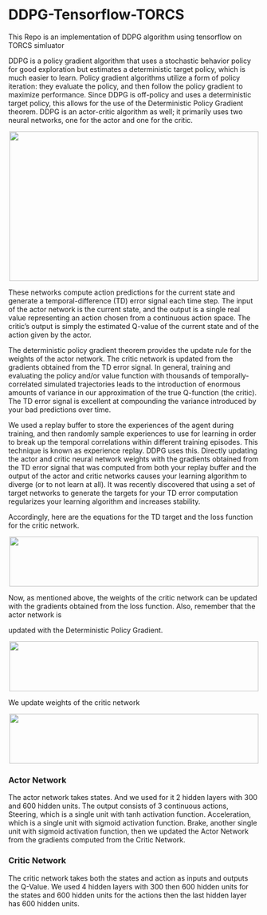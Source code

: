 # DDPG-Tensorflow-TORCS
This Repo is an implementation of DDPG algorithm using tensorflow on TORCS simluator

DDPG is a policy gradient algorithm that uses a stochastic behavior policy for good exploration but estimates a deterministic target policy, which is much easier to learn. Policy gradient algorithms utilize a form of policy iteration: they evaluate the policy, and then follow the policy gradient to maximize performance. 
Since DDPG is off-policy and uses a deterministic target policy, this allows for the use of the Deterministic Policy Gradient theorem. DDPG is an actor-critic algorithm as well; it primarily uses two neural networks, one for the actor and one for the critic. 
<p align="center">
  <img width="500" height="300" src="https://yanpanlau.github.io/img/torcs/actor-critic.png">
</p>


These networks compute action predictions for the current state and generate a temporal-difference (TD) error signal each time step. The input of the actor network is the current state, and the output is a single real value representing an action chosen from a continuous action space. The critic’s output is simply the estimated Q-value of the current state and of the action given by the actor. 

The deterministic policy gradient theorem provides the update rule for the weights of the actor network. The critic network is updated from the gradients obtained from the TD error signal. In general, training and evaluating the policy and/or value function with thousands of temporally-correlated simulated trajectories leads to the introduction of enormous amounts of variance in our approximation of the true Q-function (the critic). The TD error signal is excellent at compounding the variance introduced by your bad predictions over time.


We used a replay buffer to store the experiences of the agent during training, and then randomly sample experiences to use for learning in order to break up the temporal correlations within different training episodes. This technique is known as experience replay. 
DDPG uses this. Directly updating the actor and critic neural network weights with the gradients obtained from the TD error signal that was computed from both your replay buffer and the output of the actor and critic networks causes your learning algorithm to diverge (or to not learn at all). It was recently discovered that using a set of target networks to generate the targets for your TD error computation regularizes your learning algorithm and increases stability.


Accordingly, here are the equations for the TD target and the loss function for the critic network.
<p align="center">
  <img width="500" height="100" src="https://drive.google.com/file/d/1mOrwPXPzCVY0DuFYoOh1Ea8MHPRGwKsL/view?usp=sharing">
</p>

Now, as mentioned above, the weights of the critic network can be updated with the
gradients obtained from the loss function. Also, remember that the actor network is

updated with the Deterministic Policy Gradient.
<p align="center">
  <img width="500" height="100" src="https://drive.google.com/file/d/1tmmh2-NjRPKskro69Hwo1vQjc2IqiY0I/view?usp=sharing">
</p>

We update weights of the critic network
<p align="center">
  <img width="500" height="100" src="https://drive.google.com/file/d/1EAoUKC-9KTx0oJwpxvIXowMOkqfEYxcB/view?usp=sharing">
</p>


### Actor Network
The actor network takes states. And we used for it 2 hidden layers with 300 and 600 hidden units. The output consists of 3 continuous actions, Steering, which is a single unit with tanh activation function. Acceleration, which is a single unit with sigmoid activation function. Brake, another single unit with sigmoid activation function, then we updated the Actor Network from the gradients computed from the Critic Network.


### Critic Network
The critic network takes both the states and action as inputs and outputs the Q-Value. We used 4 hidden layers with 300 then 600 hidden units for the states and 600 hidden units for the actions then the last hidden layer has 600 hidden units. 


